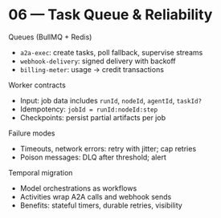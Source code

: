 # 06 — Task Queue & Reliability

Queues (BullMQ + Redis)
- `a2a-exec`: create tasks, poll fallback, supervise streams
- `webhook-delivery`: signed delivery with backoff
- `billing-meter`: usage → credit transactions

Worker contracts
- Input: job data includes `runId`, `nodeId`, `agentId`, `taskId?`
- Idempotency: `jobId = runId:nodeId:step`
- Checkpoints: persist partial artifacts per job

Failure modes
- Timeouts, network errors: retry with jitter; cap retries
- Poison messages: DLQ after threshold; alert

Temporal migration
- Model orchestrations as workflows
- Activities wrap A2A calls and webhook sends
- Benefits: stateful timers, durable retries, visibility